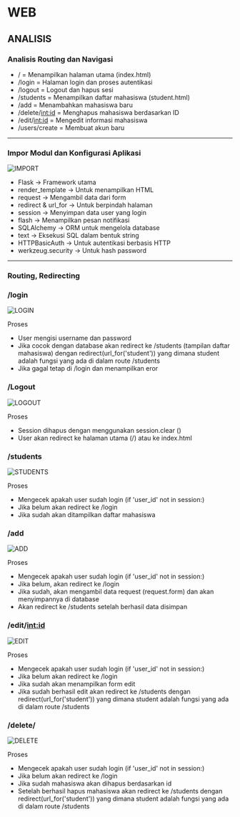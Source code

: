 # WEB

## ANALISIS

### Analisis Routing dan Navigasi

- / =  Menampilkan halaman utama (index.html)
- /login = Halaman login dan proses autentikasi
- /logout	= Logout dan hapus sesi
- /students	= Menampilkan daftar mahasiswa (student.html)
- /add	= Menambahkan mahasiswa baru
- /delete/<int:id> = Menghapus mahasiswa berdasarkan ID
- /edit/<int:id>	= Mengedit informasi mahasiswa
- /users/create	= Membuat akun baru

---

### Impor Modul dan Konfigurasi Aplikasi
![IMPORT](https://github.com/user-attachments/assets/4dc31218-6692-42db-809c-d0d95235f363)

- Flask → Framework utama
- render_template → Untuk menampilkan HTML
- request → Mengambil data dari form
- redirect & url_for → Untuk berpindah halaman
- session → Menyimpan data user yang login
- flash → Menampilkan pesan notifikasi
- SQLAlchemy → ORM untuk mengelola database
- text → Eksekusi SQL dalam bentuk string
- HTTPBasicAuth → Untuk autentikasi berbasis HTTP
- werkzeug.security → Untuk hash password

---

### Routing, Redirecting

### /login
![LOGIN](https://github.com/user-attachments/assets/c3751424-7dca-4dbf-a831-c715827453de)

Proses
- User mengisi username dan password
- Jika cocok dengan database akan redirect ke /students (tampilan daftar mahasiswa) dengan redirect(url_for('student')) yang dimana student adalah fungsi yang ada di dalam route /students
- Jika gagal tetap di /login dan menampilkan eror


### /Logout
![LOGOUT](https://github.com/user-attachments/assets/5ea2b047-1791-4c9d-abb6-422c27c9f8fc)

Proses
- Session dihapus dengan menggunakan session.clear ()
- User akan redirect ke halaman utama (/) atau ke index.html


### /students
![STUDENTS](https://github.com/user-attachments/assets/ec2f6c9a-6681-4f1c-8b6b-21fb0582976e)

Proses
- Mengecek apakah user sudah login (if 'user_id' not in session:)
- Jika belum akan redirect ke /login
- Jika sudah akan ditampilkan daftar mahasiswa


### /add
![ADD](https://github.com/user-attachments/assets/f3cc2c52-43f0-4393-9287-102e58046a50)

Proses
- Mengecek apakah user sudah login (if 'user_id' not in session:)
- Jika belum, akan redirect ke /login
- Jika sudah, akan mengambil data request (request.form) dan akan menyimpannya di database
- Akan redirect ke /students setelah berhasil data disimpan 


### /edit/<int:id>
![EDIT](https://github.com/user-attachments/assets/b8398f9b-6ea5-4410-95b8-de9478368736)

Proses
- Mengecek apakah user sudah login (if 'user_id' not in session:)
- Jika belum akan redirect ke /login
- Jika sudah akan menampilkan form edit
- Jika sudah berhasil edit akan redirect ke /students dengan redirect(url_for('student')) yang dimana student adalah fungsi yang ada di dalam route /students


### /delete/<id>
![DELETE](https://github.com/user-attachments/assets/cc42aea3-ac84-47d0-8bdf-7f473f7f0b57)

Proses
- Mengecek apakah user sudah login (if 'user_id' not in session:)
- Jika belum akan redirect ke /login
- Jika sudah mahasiswa akan dihapus berdasarkan id
- Setelah berhasil hapus mahasiswa akan redirect ke /students dengan redirect(url_for('student')) yang dimana student adalah fungsi yang ada di dalam route /students

